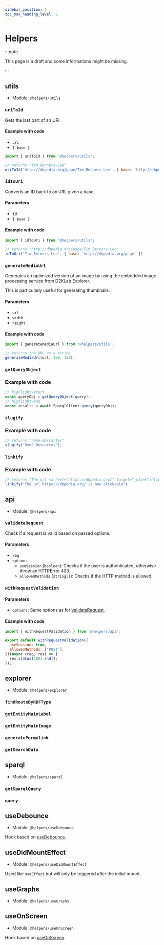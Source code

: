 ```yaml
---
sidebar_position: 4
toc_max_heading_level: 5
---
```


# Helpers

:::note

This page is a draft and some informations might be missing.

:::

## utils

* Module: `@helpers/utils`

### `uriToId`

Gets the last part of an URI.

#### Example with code

* `uri`
* `{ base }`

```js
import { uriToId } from '@helpers/utils';

// returns "Tim_Berners-Lee"
uriToId('http://dbpedia.org/page/Tim_Berners-Lee', { base: 'http://dbpedia.org/page' })
```

### `idToUri`

Converts an ID back to an URI, given a base.

#### Parameters

* `id`
* `{ base }`

#### Example with code

```js
import { idToUri } from '@helpers/utils';

// returns "http://dbpedia.org/page/Tim_Berners-Lee"
idToUri('Tim_Berners-Lee', { base: 'http://dbpedia.org/page' })
```

### `generateMediaUrl`

Generates an optimized version of an image by using the embedded image processing service from D2KLab Explorer.

This is particularly useful for generating thumbnails.

#### Parameters

* `url`
* `width`
* `height`

#### Example with code

```js
import { generateMediaUrl } from '@helpers/utils';

// returns the URL as a string
generateMediaUrl(url, 150, 150);
```

### `getQueryObject`

### Example with code

```js
// highlight-start
const queryObj = getQueryObject(query);
// highlight-end
const results = await SparqlClient.query(queryObj);
```

### `slugify`

### Example with code

```js
// returns "rene-descartes"
slugify("René Descartes");
```

### `linkify`

### Example with code

```js
// returns "The url <a href="https://dbpedia.org/" target="_blank">https://dbpedia.org/</a> is now clickable"
linkify("The url https://dbpedia.org/ is now clickable")
```

## api

* Module: `@helpers/api`

### `validateRequest`

Check if a request is valid based on passed options.

#### Parameters

* `req`
* `options`
  * `useSession` (`boolean`): Checks if the user is authenticated, otherwise throw an HTTPError 403.
  * `allowedMethods` (`string[]`): Checks if the HTTP method is allowed.

### `withRequestValidation`

#### Parameters

* `options`: Same options as for [validateRequest](#validateRequest).

#### Example with code

```js
import { withRequestValidation } from '@helpers/api';

export default withRequestValidation({
  useSession: true,
  allowedMethods: ['POST'],
})(async (req, res) => {
  res.status(200).end();
});
```

## explorer

* Module: `@helpers/explorer`

### `findRouteByRDFType`

### `getEntityMainLabel`

### `getEntityMainImage`

### `generatePermalink`

### `getSearchData`

## sparql

* Module: `@helpers/sparql`

### `getSparqlQuery`

### `query`

## useDebounce

* Module: `@helpers/useDebounce`

Hook based on [useDebounce](https://usehooks.com/useDebounce/).

## useDidMountEffect

* Module: `@helpers/useDidMountEffect`

Used like `useEffect` but will only be triggered after the initial mount.

## useGraphs

* Module: `@helpers/useGraphs`

## useOnScreen

* Module: `@helpers/useOnScreen`

Hook based on [useOnScreen](https://usehooks.com/useOnScreen/).
